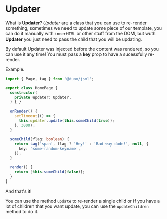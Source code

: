 # Updater 

What is **Updater**?
*Updater* are a class that you can use to re-render something, sometimes we need to update some piece of our template, you can do it manually with `innerHTML` or other stuff from the DOM, but wuth **Updater** you just need to pass the child that you will be updating.

By default Updater was injected before the content was rendered, so you can use it any time!
You must pass a **key** prop to have a sucessfully re-render.

Example.

```typescript
import { Page, tag } from '@duox/jsml';

export class HomePage {
  constructor(
    private updater: Updater,
  ) { }

  onRender() {
    setTimeout(() => {
      this.updater.update(this.someChild(true));
    }, 3000);
  }

  someChild(flag: boolean) {
    return tag('span', flag ? 'Hey!' : 'Bad way dude!', null, {
      key: 'some-random-keyname',
    });
  }

  render() {
    return [this.someChild(false)];
  }
}
```

And that's it!

You can use the method `update` to re-render a single child or if you have a lot of children that you want update, you can use the `updateChildren` method to do it.
